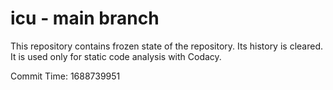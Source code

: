 # icu - main branch

This repository contains frozen state of the repository.
Its history is cleared. It is used only for static code
analysis with Codacy.

Commit Time: 1688739951